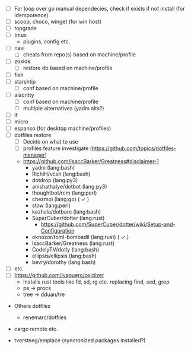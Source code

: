 - [ ] For loop over go manual dependecies, check if exists if not install (for idempotence)
- [ ] scoop, choco, winget (for win host)
- [ ] topgrade
- [ ] tmux
	- plugins, config etc.
- [ ] navi
	- [ ] cheats from repo(s) based on machine/profile
- [ ] zoxide
	- [ ] restore db based on machine/profile
- [ ] fish
- [ ] starshtip
	- [ ] conf based on machine/profile
- [ ] alacritty
	- [ ] conf based on machine/profile
	- [ ] multiple alternatives (yadm alts?)
- [ ] lf
- [ ] micro
- [ ] espanso (for desktop machine/profiles)
- [ ] dotfiles restore
	- [ ] Decide on what to use
	- [ ] profiles feature investigate (https://github.com/topics/dotfiles-manager)
	- https://github.com/IsaccBarker/Greatness#disclaimer-1
		- yadm (lang:bash)
		- RichiH/vcsh (lang:bash)
		- dotdrop (lang:py3)
		- anishathalye/dotbot (lang:py3)
		- thoughtbot/rcm (lang:perl)
		- chezmoi (lang:go) ( ✓ )
		- stow (lang:perl)
		- kazhala/dotbare (lang:bash)
		- SuperCuber/dotter (lang:rust)
			- https://github.com/SuperCuber/dotter/wiki/Setup-and-Configuration
		- oknozor/toml-bombadil (lang:rust) ( ✓ )
		- IsaccBarker/Greatness (lang:rust)
		- CodelyTV/dotly (lang:bash)
		- ellipsis/ellipsis (lang:bash)
		- bevry/dorothy (lang:bash)
- [ ] etc.
- [ ] https://github.com/ivaquero/oxidizer
	- Installs rust tools like fd, sd, rg etc. replacing find, sed, grep
	- ps -> procs
	- tree -> dduan/tre

- Others dotfiles
	- renemarc/dotfiles

- cargo remote etc.
- tversteeg/emplace (syncronized packages installed?)
